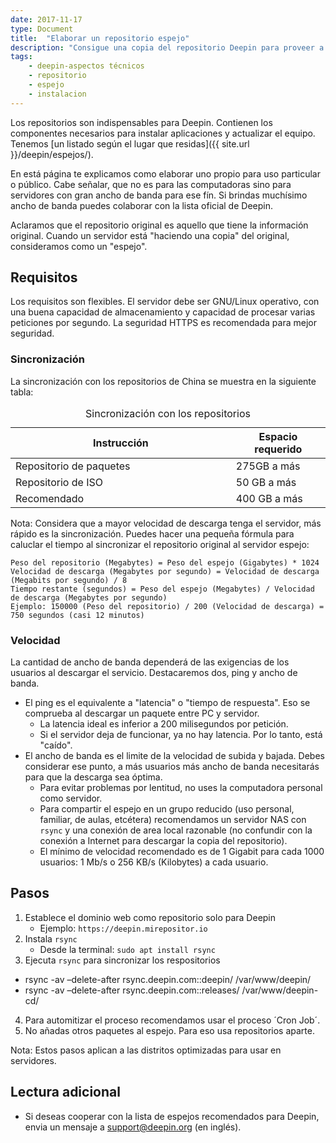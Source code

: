 ```yaml
---
date: 2017-11-17
type: Document
title:  "Elaborar un repositorio espejo"
description: "Consigue una copia del repositorio Deepin para proveer a otros usuarios"
tags:
    - deepin-aspectos técnicos
    - repositorio
    - espejo
    - instalacion
---
```


Los repositorios son indispensables para Deepin. Contienen los componentes necesarios para instalar aplicaciones y actualizar el equipo. Tenemos [un listado según el lugar que residas]({{ site.url }}/deepin/espejos/).

En está página te explicamos como elaborar uno propio para uso particular o público. Cabe señalar, que no es para las computadoras sino para servidores con gran ancho de banda para ese fín. Si brindas muchísimo ancho de banda puedes colaborar con la lista oficial de Deepin.

Aclaramos que el repositorio original es aquello que tiene la información original. Cuando un servidor está "haciendo una copia" del original, consideramos como un "espejo".

## Requisitos
Los requisitos son flexibles. El servidor debe ser GNU/Linux operativo, con una buena capacidad de almacenamiento y capacidad de procesar varias peticiones por segundo. La seguridad HTTPS es recomendada para mejor seguridad.

### Sincronización
La sincronización con los repositorios de China se muestra en la siguiente tabla:

<table>
  <caption>Sincronización con los repositorios</caption>
  <colgroup>
    <col span="1" style="width: 70%;">
    <col span="1" style="width: 30%;">
      </colgroup>
  <thead>
    <tr>
      <th>Instrucción</th>
      <th>Espacio requerido</th>
    </tr>
  </thead>
  <tbody>
    <tr>
      <td>Repositorio de paquetes</td>
      <td>275GB a más</td>
    </tr>
    <tr>
      <td>Repositorio de ISO</td>
      <td>50 GB a más</td>
    </tr>
    <tr>
      <td>Recomendado</td>
      <td>400 GB a más</td>
    </tr>
  </tbody>
</table>

Nota: Considera que a mayor velocidad de descarga tenga el servidor, más rápido es la sincronización. Puedes hacer una pequeña fórmula para caluclar el tiempo al sincronizar el repositorio original al servidor espejo:

~~~
Peso del repositorio (Megabytes) = Peso del espejo (Gigabytes) * 1024
Velocidad de descarga (Megabytes por segundo) = Velocidad de descarga (Megabits por segundo) / 8
Tiempo restante (segundos) = Peso del espejo (Megabytes) / Velocidad de descarga (Megabytes por segundo)
Ejemplo: 150000 (Peso del repositorio) / 200 (Velocidad de descarga) =  750 segundos (casi 12 minutos)
~~~

### Velocidad
La cantidad de ancho de banda dependerá de las exigencias de los usuarios al descargar el servicio. Destacaremos dos, ping y ancho de banda.
* El ping es el equivalente a "latencia" o "tiempo de respuesta". Eso se comprueba al descargar un paquete entre PC y servidor.
  - La latencia ideal es inferior a 200 milisegundos por petición.
  - Si el servidor deja de funcionar, ya no hay latencia. Por lo tanto, está "caído".
* El ancho de banda es el limite de la velocidad de subida y bajada. Debes considerar ese punto, a más usuarios más ancho de banda necesitarás para que la descarga sea óptima.
  - Para evitar problemas por lentitud, no uses la computadora personal como servidor.
  - Para compartir el espejo en un grupo reducido (uso personal, familiar, de aulas, etcétera) recomendamos un servidor NAS con `rsync` y una conexión de area local razonable (no confundir con la conexión a Internet para descargar la copia del repositorio).
  - El mínimo de velocidad recomendado es de 1 Gigabit para cada 1000 usuarios: 1 Mb/s o 256 KB/s (Kilobytes) a cada usuario.

## Pasos
1. Establece el dominio web como repositorio solo para Deepin
   - Ejemplo: `https://deepin.mirepositor.io`
2. Instala `rsync`
   - Desde la terminal: `sudo apt install rsync`
3. Ejecuta `rsync` para sincronizar los respositorios
  - rsync -av –delete-after rsync.deepin.com::deepin/ /var/www/deepin/
  - rsync -av –delete-after rsync.deepin.com::releases/ /var/www/deepin-cd/
4. Para automitizar el proceso recomendamos usar el proceso ´Cron Job´.
5. No añadas otros paquetes al espejo. Para eso usa repositorios aparte.

Nota: Estos pasos aplican a las distritos optimizadas para usar en servidores.

## Lectura adicional
* Si deseas cooperar con la lista de espejos recomendados para Deepin, envia un mensaje a support@deepin.org (en inglés).
